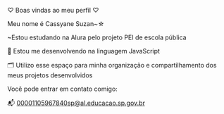 ♡ Boas vindas ao meu perfil ♡

Meu nome é Cassyane Suzan~☆

~Estou estudando na Alura pelo projeto PEI de escola pública

📝 Estou me desenvolvendo na linguagem JavaScript

🗂 Utilizo esse espaço para minha organização e compartilhamento dos meus projetos desenvolvidos


Você pode entrar em contato comigo:

📬 00001105967840sp@al.educacao.sp.gov.br



<!--
**CSTEC2024/CSTEC2024** is a ✨ _special_ ✨ repository because its `README.md` (this file) appears on your GitHub profile.

Here are some ideas to get you started:

- 🔭 I’m currently working on ...
- 🌱 I’m currently learning ...
- 👯 I’m looking to collaborate on ...
- 🤔 I’m looking for help with ...
- 💬 Ask me about ...
- 📫 How to reach me: ...
- 😄 Pronouns: ...
- ⚡ Fun fact: ...
-->
